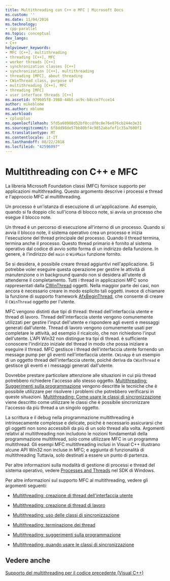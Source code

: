```yaml
---
title: Multithreading con C++ e MFC | Microsoft Docs
ms.custom: ''
ms.date: 11/04/2016
ms.technology:
- cpp-parallel
ms.topic: conceptual
dev_langs:
- C++
helpviewer_keywords:
- MFC [C++], multithreading
- threading [C++], MFC
- worker threads [C++]
- synchronization classes [C++]
- synchronization [C++], multithreading
- threading [MFC], about threading
- CWinThread class, purpose of
- multithreading [C++], MFC
- threading [MFC]
- user interface threads [C++]
ms.assetid: 979605f8-3988-44b5-ac9c-b8cce7fcce14
author: mikeblome
ms.author: mblome
ms.workload:
- cplusplus
ms.openlocfilehash: 5fd5a60908d52bf0ccdf0c0e76e076cb244e3e31
ms.sourcegitcommit: 6f8dd98de57bb80bf4c9852abafef1c35a7600f1
ms.translationtype: MT
ms.contentlocale: it-IT
ms.lasthandoff: 08/22/2018
ms.locfileid: "42596097"
---
```

# <a name="multithreading-with-c-and-mfc"></a>Multithreading con C++ e MFC
La libreria Microsoft Foundation classi (MFC) fornisce supporto per applicazioni multithreading. Questo argomento descrive i processi e thread e l'approccio MFC al multithreading.  
  
Un processo è un'istanza di esecuzione di un'applicazione. Ad esempio, quando si fa doppio clic sull'icona di blocco note, si avvia un processo che esegue il blocco note.  
  
Un thread è un percorso di esecuzione all'interno di un processo. Quando si avvia il blocco note, il sistema operativo crea un processo e inizia l'esecuzione del thread principale del processo. Quando il thread termina, termina anche il processo. Questo thread primario è fornito al sistema operativo dal codice di avvio sotto forma di un indirizzo della funzione. In genere, è l'indirizzo del `main` o `WinMain` funzione fornito.  
  
Se si desidera, è possibile creare thread aggiuntivi nell'applicazione. Si potrebbe voler eseguire questa operazione per gestire le attività di manutenzione o in background quando non si desidera all'utente di attenderne il completamento. Tutti i thread in applicazioni MFC sono rappresentati dalla [CWinThread](../mfc/reference/cwinthread-class.md) oggetti. Nella maggior parte dei casi, non ancora è necessario creare in modo esplicito tali oggetti. invece di chiamare la funzione di supporto framework [AfxBeginThread](../mfc/reference/application-information-and-management.md#afxbeginthread), che consente di creare il `CWinThread` oggetto per l'utente.  
  
MFC vengono distinti due tipi di thread: thread dell'interfaccia utente e thread di lavoro. Thread dell'interfaccia utente vengono comunemente utilizzati per gestire l'input dell'utente e rispondere agli eventi e messaggi generati dall'utente. Thread di lavoro vengono comunemente usati per completare le attività, ad esempio il ricalcolo, che non richiedono l'input dell'utente. L'API Win32 non distingue tra tipi di thread. è sufficiente conoscere l'indirizzo iniziale del thread in modo che possa iniziare a eseguire il thread. MFC gestisce i thread dell'interfaccia utente fornendo un message pump per gli eventi nell'interfaccia utente. `CWinApp` è un esempio di un oggetto thread dell'interfaccia utente, poiché deriva da `CWinThread` e gestisce gli eventi e i messaggi generati dall'utente.  
  
Dovrebbe prestare particolare attenzione alle situazioni in cui più thread potrebbero richiedere l'accesso allo stesso oggetto. [Multithreading: Suggerimenti sulla programmazione](../parallel/multithreading-programming-tips.md) vengono descritte le tecniche che è possibile utilizzare per risolvere i problemi che potrebbero verificarsi in queste situazioni. [Multithreading: Come usare le classi di sincronizzazione](../parallel/multithreading-how-to-use-the-synchronization-classes.md) viene descritto come utilizzare le classi che è possibile sincronizzare l'accesso da più thread a un singolo oggetto.  
  
La scrittura e il debug nella programmazione multithreading è intrinsecamente complesse e delicate, poiché è necessario assicurarsi che gli oggetti non sono accessibili da più di un solo thread alla volta. Argomenti relativi al multithreading non includono le nozioni fondamentali della programmazione multithread, solo come utilizzare MFC in un programma multithread. Gli esempi MFC multithreading inclusi in Visual C++ illustrano alcune API Win32 non incluse in MFC; e aggiunta di funzionalità di multithreading Tuttavia, solo destinati a essere un punto di partenza.  
  
Per altre informazioni sulla modalità di gestione di processi e thread del sistema operativo, vedere [Processes and Threads](http://msdn.microsoft.com/library/windows/desktop/ms684841) nel SDK di Windows.  
  
Per altre informazioni sul supporto MFC al multithreading, vedere gli argomenti seguenti:  
  
- [Multithreading: creazione di thread dell'interfaccia utente](../parallel/multithreading-creating-user-interface-threads.md)  
  
- [Multithreading: creazione di thread di lavoro](../parallel/multithreading-creating-worker-threads.md)  
  
- [Multithreading: uso delle classi di sincronizzazione](../parallel/multithreading-how-to-use-the-synchronization-classes.md)  
  
- [Multithreading: terminazione dei thread](../parallel/multithreading-terminating-threads.md)  
  
- [Multithreading: suggerimenti sulla programmazione](../parallel/multithreading-programming-tips.md)  
  
- [Multithreading: quando usare le classi di sincronizzazione](../parallel/multithreading-when-to-use-the-synchronization-classes.md)  
  
## <a name="see-also"></a>Vedere anche  
 
[Supporto del multithreading per il codice precedente (Visual C++)](../parallel/multithreading-support-for-older-code-visual-cpp.md)